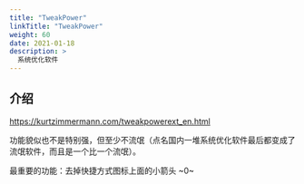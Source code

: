 ```yaml
---
title: "TweakPower"
linkTitle: "TweakPower"
weight: 60
date: 2021-01-18
description: >
  系统优化软件
---
```


## 介绍

https://kurtzimmermann.com/tweakpowerext_en.html

功能貌似也不是特别强，但至少不流氓（点名国内一堆系统优化软件最后都变成了流氓软件，而且是一个比一个流氓）。

最重要的功能：去掉快捷方式图标上面的小箭头 ~0~

